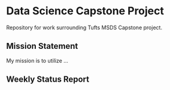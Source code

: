 # Data Science Capstone Project

Repository for work surrounding Tufts MSDS Capstone project.

## Mission Statement

My mission is to utilize ...

## Weekly Status Report
